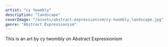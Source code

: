 ```yaml
---
artist: "cy twombly"
description: "landscape"
coverImage: "/assets/abstract-expressionism/cy-twombly_landscape.jpg"
genre: "Abstract Expressionism"
---
```

This is an art by cy twombly on Abstract Expressionism


